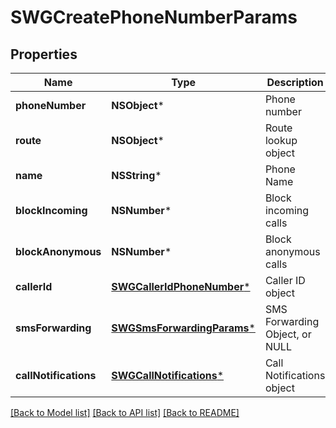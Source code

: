 # SWGCreatePhoneNumberParams

## Properties
Name | Type | Description | Notes
------------ | ------------- | ------------- | -------------
**phoneNumber** | **NSObject*** | Phone number | [optional] 
**route** | **NSObject*** | Route lookup object | [optional] 
**name** | **NSString*** | Phone Name | [optional] 
**blockIncoming** | **NSNumber*** | Block incoming calls | [optional] 
**blockAnonymous** | **NSNumber*** | Block anonymous calls | [optional] 
**callerId** | [**SWGCallerIdPhoneNumber***](SWGCallerIdPhoneNumber.md) | Caller ID object | [optional] 
**smsForwarding** | [**SWGSmsForwardingParams***](SWGSmsForwardingParams.md) | SMS Forwarding Object, or NULL | [optional] 
**callNotifications** | [**SWGCallNotifications***](SWGCallNotifications.md) | Call Notifications object | [optional] 

[[Back to Model list]](../README.md#documentation-for-models) [[Back to API list]](../README.md#documentation-for-api-endpoints) [[Back to README]](../README.md)


